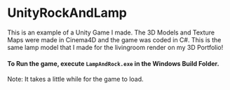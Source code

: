 # UnityRockAndLamp
This is an example of a Unity Game I made. The 3D Models and Texture Maps were made in Cinema4D and the game was coded in C#. This is the same lamp model that I made for the livingroom render on my 3D Portfolio!
#### To Run the game, execute `LampAndRock.exe` in the Windows Build Folder.
Note: It takes a little while for the game to load.

